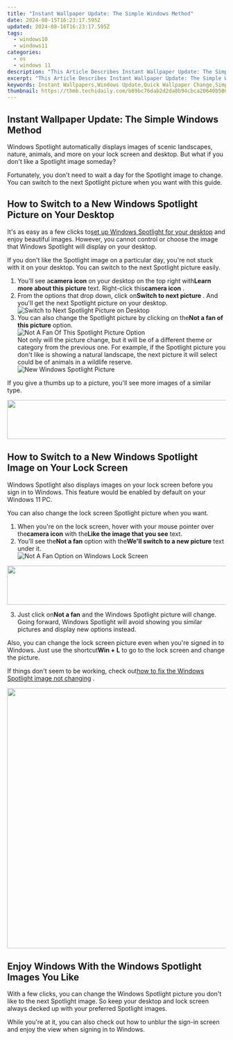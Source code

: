 ```yaml
---
title: "Instant Wallpaper Update: The Simple Windows Method"
date: 2024-08-15T16:23:17.595Z
updated: 2024-08-16T16:23:17.595Z
tags:
  - windows10
  - windows11
categories:
  - os
  - windows 11
description: "This Article Describes Instant Wallpaper Update: The Simple Windows Method"
excerpt: "This Article Describes Instant Wallpaper Update: The Simple Windows Method"
keywords: Instant Wallpapers,Windows Update,Quick Wallpaper Change,Simple Windows Guide,Windows Wallpaper Tutorial,Easy Wallpaper Update,Fast Windows Layouts
thumbnail: https://thmb.techidaily.com/b89bc76dab2d2da8b94cbca20640b5005a7d287429d61f6d3112ce6c1768b0a9.jpg
---
```


## Instant Wallpaper Update: The Simple Windows Method

 Windows Spotlight automatically displays images of scenic landscapes, nature, animals, and more on your lock screen and desktop. But what if you don't like a Spotlight image someday?

 Fortunately, you don't need to wait a day for the Spotlight image to change. You can switch to the next Spotlight picture when you want with this guide.

## How to Switch to a New Windows Spotlight Picture on Your Desktop

 It's as easy as a few clicks to[set up Windows Spotlight for your desktop](https://www.makeuseof.com/windows-11-spotlight-wallpaper/) and enjoy beautiful images. However, you cannot control or choose the image that Windows Spotlight will display on your desktop.

 If you don't like the Spotlight image on a particular day, you're not stuck with it on your desktop. You can switch to the next Spotlight picture easily.

1. You'll see a**camera icon** on your desktop on the top right with**Learn more about this picture** text. Right-click this**camera icon** .
2. From the options that drop down, click on**Switch to next picture** . And you'll get the next Spotlight picture on your desktop.  
![Switch to Next Spotlight Picture on Desktop](https://static1.makeuseofimages.com/wordpress/wp-content/uploads/2023/03/switch-to-next-spotlight-picture.jpg)
3. You can also change the Spotlight picture by clicking on the**Not a fan of this picture** option.  
![Not A Fan Of This Spotlight Picture Option](https://static1.makeuseofimages.com/wordpress/wp-content/uploads/2023/03/not-a-fan-of-this-spotlight-picture.jpg)  
 Not only will the picture change, but it will be of a different theme or category from the previous one. For example, if the Spotlight picture you don't like is showing a natural landscape, the next picture it will select could be of animals in a wildlife reserve.  
![New Windows Spotlight Picture](https://static1.makeuseofimages.com/wordpress/wp-content/uploads/2023/03/new-spotlight-picture.jpg)

 If you give a thumbs up to a picture, you'll see more images of a similar type.

<!-- affiliate ads begin -->
<a href="https://vapordna.pxf.io/c/5597632/1494880/17238" target="_top" id="1494880"><img src="//a.impactradius-go.com/display-ad/17238-1494880" border="0" alt="" width="728" height="90"/></a><img height="0" width="0" src="https://imp.pxf.io/i/5597632/1494880/17238" style="position:absolute;visibility:hidden;" border="0" />
<!-- affiliate ads end -->
## How to Switch to a New Windows Spotlight Image on Your Lock Screen

 Windows Spotlight also displays images on your lock screen before you sign in to Windows. This feature would be enabled by default on your Windows 11 PC.

You can also change the lock screen Spotlight picture when you want.

1. When you're on the lock screen, hover with your mouse pointer over the**camera icon** with the**Like the image that you see** text.
2. You'll see the**Not a fan** option with the**We'll switch to a new picture** text under it.  
![Not A Fan Option on Windows Lock Screen](https://static1.makeuseofimages.com/wordpress/wp-content/uploads/2023/03/not-a-fan-spotlight-picture-option.jpg)
<!-- affiliate ads begin -->
<a href="https://arkmc.pxf.io/c/5597632/427477/5172" target="_top" id="427477"><img src="//a.impactradius-go.com/display-ad/5172-427477" border="0" alt="" width="728" height="90"/></a><img height="0" width="0" src="https://arkmc.pxf.io/i/5597632/427477/5172" style="position:absolute;visibility:hidden;" border="0" />
<!-- affiliate ads end -->
3. Just click on**Not a fan** and the Windows Spotlight picture will change. Going forward, Windows Spotlight will avoid showing you similar pictures and display new options instead.

 Also, you can change the lock screen picture even when you're signed in to Windows. Just use the shortcut**Win + L** to go to the lock screen and change the picture.

 If things don't seem to be working, check out[how to fix the Windows Spotlight image not changing](https://www.makeuseof.com/windows-spotlight-image-not-changing-fix/) .

<!-- affiliate ads begin -->
<a href="https://appsumo.8odi.net/c/5597632/2087389/7443" target="_top" id="2087389"><img src="//a.impactradius-go.com/display-ad/7443-2087389" border="0" alt="" width="1200" height="600"/></a><img height="0" width="0" src="https://appsumo.8odi.net/i/5597632/2087389/7443" style="position:absolute;visibility:hidden;" border="0" />
<!-- affiliate ads end -->
## Enjoy Windows With the Windows Spotlight Images You Like

 With a few clicks, you can change the Windows Spotlight picture you don't like to the next Spotlight image. So keep your desktop and lock screen always decked up with your preferred Spotlight images.

 While you're at it, you can also check out how to unblur the sign-in screen and enjoy the view when signing in to Windows.


<ins class="adsbygoogle"
     style="display:block"
     data-ad-format="autorelaxed"
     data-ad-client="ca-pub-7571918770474297"
     data-ad-slot="1223367746"></ins>



<ins class="adsbygoogle"
     style="display:block"
     data-ad-client="ca-pub-7571918770474297"
     data-ad-slot="8358498916"
     data-ad-format="auto"
     data-full-width-responsive="true"></ins>


